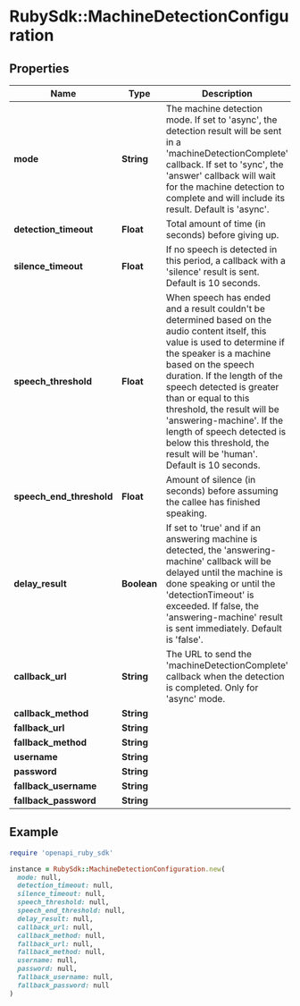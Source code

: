 # RubySdk::MachineDetectionConfiguration

## Properties

| Name | Type | Description | Notes |
| ---- | ---- | ----------- | ----- |
| **mode** | **String** | The machine detection mode. If set to &#39;async&#39;, the detection result will be sent in a &#39;machineDetectionComplete&#39; callback. If set to &#39;sync&#39;, the &#39;answer&#39; callback will wait for the machine detection to complete and will include its result. Default is &#39;async&#39;. | [optional] |
| **detection_timeout** | **Float** | Total amount of time (in seconds) before giving up. | [optional] |
| **silence_timeout** | **Float** | If no speech is detected in this period, a callback with a &#39;silence&#39; result is sent. Default is 10 seconds. | [optional] |
| **speech_threshold** | **Float** | When speech has ended and a result couldn&#39;t be determined based on the audio content itself, this value is used to determine if the speaker is a machine based on the speech duration. If the length of the speech detected is greater than or equal to this threshold, the result will be &#39;answering-machine&#39;. If the length of speech detected is below this threshold, the result will be &#39;human&#39;. Default is 10 seconds. | [optional] |
| **speech_end_threshold** | **Float** | Amount of silence (in seconds) before assuming the callee has finished speaking. | [optional] |
| **delay_result** | **Boolean** | If set to &#39;true&#39; and if an answering machine is detected, the &#39;answering-machine&#39; callback will be delayed until the machine is done speaking or until the &#39;detectionTimeout&#39; is exceeded. If false, the &#39;answering-machine&#39; result is sent immediately. Default is &#39;false&#39;. | [optional] |
| **callback_url** | **String** | The URL to send the &#39;machineDetectionComplete&#39; callback when the detection is completed. Only for &#39;async&#39; mode. | [optional] |
| **callback_method** | **String** |  | [optional] |
| **fallback_url** | **String** |  | [optional] |
| **fallback_method** | **String** |  | [optional] |
| **username** | **String** |  | [optional] |
| **password** | **String** |  | [optional] |
| **fallback_username** | **String** |  | [optional] |
| **fallback_password** | **String** |  | [optional] |

## Example

```ruby
require 'openapi_ruby_sdk'

instance = RubySdk::MachineDetectionConfiguration.new(
  mode: null,
  detection_timeout: null,
  silence_timeout: null,
  speech_threshold: null,
  speech_end_threshold: null,
  delay_result: null,
  callback_url: null,
  callback_method: null,
  fallback_url: null,
  fallback_method: null,
  username: null,
  password: null,
  fallback_username: null,
  fallback_password: null
)
```

